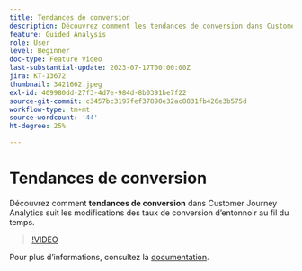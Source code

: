 ```yaml
---
title: Tendances de conversion
description: Découvrez comment les tendances de conversion dans Customer Journey Analytics effectuent le suivi des modifications des taux de conversion de l’entonnoir au fil du temps.
feature: Guided Analysis
role: User
level: Beginner
doc-type: Feature Video
last-substantial-update: 2023-07-17T00:00:00Z
jira: KT-13672
thumbnail: 3421662.jpeg
exl-id: 409980dd-27f3-4d7e-984d-8b0391be7f22
source-git-commit: c3457bc3197fef37890e32ac8831fb426e3b575d
workflow-type: tm+mt
source-wordcount: '44'
ht-degree: 25%

---
```


# Tendances de conversion

Découvrez comment **tendances de conversion** dans Customer Journey Analytics suit les modifications des taux de conversion d’entonnoir au fil du temps.

>[!VIDEO](https://video.tv.adobe.com/v/3421662/?learn=on)

Pour plus dʼinformations, consultez la [documentation](https://experienceleague.adobe.com/docs/analytics-platform/using/guided-analysis/funnel/conversion-trends.html?lang=fr).
